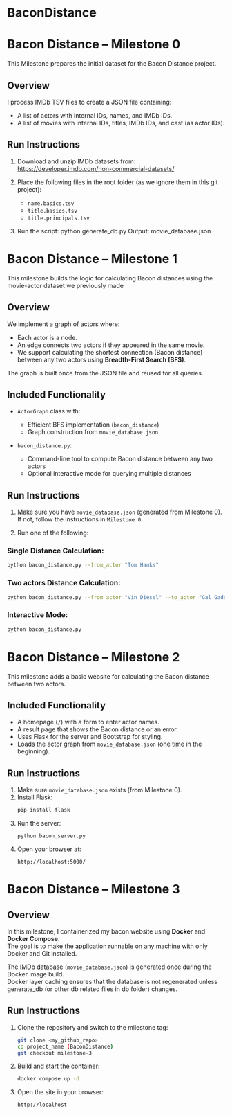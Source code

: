 # BaconDistance

# Bacon Distance – Milestone 0

This Milestone prepares the initial dataset for the Bacon Distance project.

## Overview
I process IMDb TSV files to create a JSON file containing:

- A list of actors with internal IDs, names, and IMDb IDs.
- A list of movies with internal IDs, titles, IMDb IDs, and cast (as actor IDs).

## Run Instructions

1. Download and unzip IMDb datasets from:  
   https://developer.imdb.com/non-commercial-datasets/

2. Place the following files in the root folder (as we ignore them in this git project):
   - `name.basics.tsv`
   - `title.basics.tsv`
   - `title.principals.tsv`

3. Run the script:
    python generate_db.py
    Output: movie_database.json

# Bacon Distance – Milestone 1

This milestone builds the logic for calculating Bacon distances using the movie-actor dataset we previously made

## Overview

We implement a graph of actors where:

- Each actor is a node.
- An edge connects two actors if they appeared in the same movie.
- We support calculating the shortest connection (Bacon distance) between any two actors using **Breadth-First Search (BFS)**.

The graph is built once from the JSON file and reused for all queries.

## Included Functionality

- `ActorGraph` class with:
  - Efficient BFS implementation (`bacon_distance`)
  - Graph construction from `movie_database.json`

- `bacon_distance.py`:
  - Command-line tool to compute Bacon distance between any two actors
  - Optional interactive mode for querying multiple distances

## Run Instructions

1. Make sure you have `movie_database.json` (generated from Milestone 0).
   If not, follow the instructions in `Milestone 0`.

2. Run one of the following:

### Single Distance Calculation:

```bash
python bacon_distance.py --from_actor "Tom Hanks"
```

### Two actors Distance Calculation:
```bash
python bacon_distance.py --from_actor "Vin Diesel" --to_actor "Gal Gadot"
```

### Interactive Mode:
```bash
python bacon_distance.py
```

# Bacon Distance – Milestone 2

This milestone adds a basic website for calculating the Bacon distance between two actors.

## Included Functionality

- A homepage (`/`) with a form to enter actor names.
- A result page that shows the Bacon distance or an error.
- Uses Flask for the server and Bootstrap for styling.
- Loads the actor graph from `movie_database.json` (one time in the beginning).

## Run Instructions

1. Make sure `movie_database.json` exists (from Milestone 0).
2. Install Flask:
   ```bash
   pip install flask
   ```
3. Run the server:
   ```bash
   python bacon_server.py
   ```
4. Open your browser at:
   ```
   http://localhost:5000/
   ```

# Bacon Distance – Milestone 3

## Overview
In this milestone, I containerized my bacon website using **Docker** and **Docker Compose**.  
The goal is to make the application runnable on any machine with only Docker and Git installed.

The IMDb database (`movie_database.json`) is generated once during the Docker image build.  
Docker layer caching ensures that the database is not regenerated unless generate_db (or other db related files in db folder) changes.

## Run Instructions
1. Clone the repository and switch to the milestone tag:
    ```bash
    git clone <my_github_repo>
    cd project_name (BaconDistance)
    git checkout milestone-3
    ```
2. Build and start the container:
    ```bash
    docker compose up -d
    ```
3. Open the site in your browser:
    ```
    http://localhost
    ```